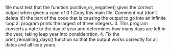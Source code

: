 file must test that the function positive_or_negative() gives the correct output when given a case of 0
1.Copy this main file. Comment out (don’t delete it!) the part of the code that is causing the output to go into an infinite loop
2.  program prints the largest of three integers.
3. This program converts a date to the day of year and determines how many days are left in the year, taking leap year into consideration.
4. Fix the print_remaining_days() function so that the output works correctly for all dates and all leap years.
